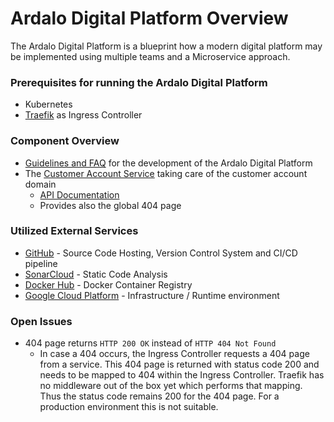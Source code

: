 # Ardalo Digital Platform Overview
The Ardalo Digital Platform is a blueprint how a modern digital platform may be implemented
using multiple teams and a Microservice approach.

### Prerequisites for running the Ardalo Digital Platform
* Kubernetes
* [Traefik](https://traefik.io/traefik/) as Ingress Controller

### Component Overview
* [Guidelines and FAQ](https://github.com/ardalo/digital-platform-development-guide) for the development of the Ardalo Digital Platform
* The [Customer Account Service](https://github.com/ardalo/adp-customer-account-service) taking care of the customer account domain
  * [API Documentation](http://35.193.141.187/internal/adp-customer-account-service/swagger-ui/)
  * Provides also the global 404 page

### Utilized External Services
* [GitHub](https://github.com/ardalo?tab=repositories) - Source Code Hosting, Version Control System and CI/CD pipeline
* [SonarCloud](https://sonarcloud.io/organizations/ardalo/projects) - Static Code Analysis
* [Docker Hub](https://hub.docker.com/u/ardalo) - Docker Container Registry
* [Google Cloud Platform](https://cloud.google.com/?hl=de) - Infrastructure / Runtime environment

### Open Issues
* 404 page returns `HTTP 200 OK` instead of `HTTP 404 Not Found`
  * In case a 404 occurs, the Ingress Controller requests a 404 page from a service. This 404 page is
    returned with status code 200 and needs to be mapped to 404 within the Ingress Controller. Traefik
    has no middleware out of the box yet which performs that mapping. Thus the status code remains 200
    for the 404 page. For a production environment this is not suitable.
